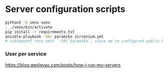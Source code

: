 # Server configuration scripts

```sh
python3 -m venv venv
. ./venv/bin/activate
pip install -r requirements.txt
ansible-playbook -kKc paramiko zirconium.yml
# subsequent runs omit `-kKc paramiko`, since we've configured public key auth and disabled sudo password
```

### User per service
https://blog.wesleyac.com/posts/how-i-run-my-servers
